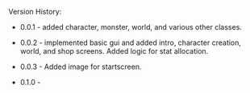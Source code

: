Version History: 

- 0.0.1 - added character, monster, world, and various other classes. 

- 0.0.2 - implemented basic gui and added intro, character creation, world, and shop screens. Added logic for stat allocation.

- 0.0.3 - Added image for startscreen.

- 0.1.0 - 
